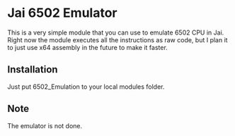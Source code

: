 # Jai 6502 Emulator
This is a very simple module that you can use to emulate 6502 CPU in Jai. Right now the module executes all the instructions as raw code, but I plan it to just use x64 assembly in the future to make it faster.

## Installation
Just put 6502_Emulation to your local modules folder.

## Note
The emulator is not done.
